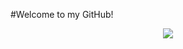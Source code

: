 #Welcome to my GitHub!

<center><img src="https://github-readme-stats.vercel.app/api?username=Swino4ka&show_icons=true&theme=radical"></img></center>
